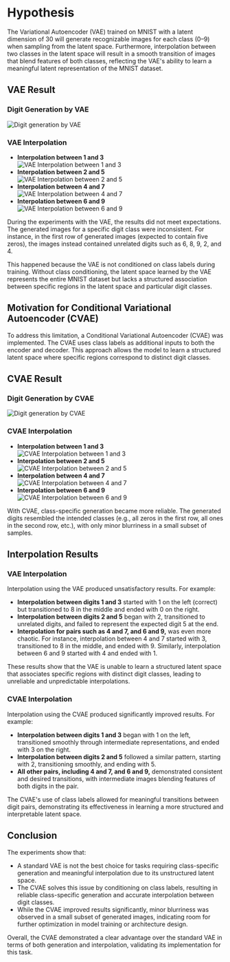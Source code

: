 # Hypothesis
The Variational Autoencoder (VAE) trained on MNIST with a latent dimension of 30 will generate recognizable images for each class (0–9) when sampling from the latent space. Furthermore, interpolation between two classes in the latent space will result in a smooth transition of images that blend features of both classes, reflecting the VAE's ability to learn a meaningful latent representation of the MNIST dataset.

## VAE Result

### Digit Generation by VAE
![Digit generation by VAE](Q4_vae_generation.png)

### VAE Interpolation
- **Interpolation between 1 and 3**  
  ![VAE Interpolation between 1 and 3](Q4_vae_interpolation_1_3.png)
- **Interpolation between 2 and 5**  
  ![VAE Interpolation between 2 and 5](Q4_vae_interpolation_2_5.png)
- **Interpolation between 4 and 7**  
  ![VAE Interpolation between 4 and 7](Q4_vae_interpolation_4_7.png)
- **Interpolation between 6 and 9**  
  ![VAE Interpolation between 6 and 9](Q4_vae_interpolation_6_9.png)

During the experiments with the VAE, the results did not meet expectations. The generated images for a specific digit class were inconsistent. For instance, in the first row of generated images (expected to contain five zeros), the images instead contained unrelated digits such as 6, 8, 9, 2, and 4.

This happened because the VAE is not conditioned on class labels during training. Without class conditioning, the latent space learned by the VAE represents the entire MNIST dataset but lacks a structured association between specific regions in the latent space and particular digit classes.

## Motivation for Conditional Variational Autoencoder (CVAE)
To address this limitation, a Conditional Variational Autoencoder (CVAE) was implemented. The CVAE uses class labels as additional inputs to both the encoder and decoder. This approach allows the model to learn a structured latent space where specific regions correspond to distinct digit classes.

## CVAE Result

### Digit Generation by CVAE
![Digit generation by CVAE](Q4_cvae_generation.png)

### CVAE Interpolation
- **Interpolation between 1 and 3**  
  ![CVAE Interpolation between 1 and 3](Q4_cvae_interpolation_1_3.png)
- **Interpolation between 2 and 5**  
  ![CVAE Interpolation between 2 and 5](Q4_cvae_interpolation_2_5.png)
- **Interpolation between 4 and 7**  
  ![CVAE Interpolation between 4 and 7](Q4_cvae_interpolation_4_7.png)
- **Interpolation between 6 and 9**  
  ![CVAE Interpolation between 6 and 9](Q4_cvae_interpolation_6_9.png)

With CVAE, class-specific generation became more reliable. The generated digits resembled the intended classes (e.g., all zeros in the first row, all ones in the second row, etc.), with only minor blurriness in a small subset of samples.

## Interpolation Results

### VAE Interpolation
Interpolation using the VAE produced unsatisfactory results. For example:
- **Interpolation between digits 1 and 3** started with 1 on the left (correct) but transitioned to 8 in the middle and ended with 0 on the right.
- **Interpolation between digits 2 and 5** began with 2, transitioned to unrelated digits, and failed to represent the expected digit 5 at the end.
- **Interpolation for pairs such as 4 and 7, and 6 and 9,** was even more chaotic. For instance, interpolation between 4 and 7 started with 3, transitioned to 8 in the middle, and ended with 9. Similarly, interpolation between 6 and 9 started with 4 and ended with 1.

These results show that the VAE is unable to learn a structured latent space that associates specific regions with distinct digit classes, leading to unreliable and unpredictable interpolations.

### CVAE Interpolation
Interpolation using the CVAE produced significantly improved results. For example:
- **Interpolation between digits 1 and 3** began with 1 on the left, transitioned smoothly through intermediate representations, and ended with 3 on the right.
- **Interpolation between digits 2 and 5** followed a similar pattern, starting with 2, transitioning smoothly, and ending with 5.
- **All other pairs, including 4 and 7, and 6 and 9,** demonstrated consistent and desired transitions, with intermediate images blending features of both digits in the pair.

The CVAE's use of class labels allowed for meaningful transitions between digit pairs, demonstrating its effectiveness in learning a more structured and interpretable latent space.

## Conclusion
The experiments show that:
- A standard VAE is not the best choice for tasks requiring class-specific generation and meaningful interpolation due to its unstructured latent space.
- The CVAE solves this issue by conditioning on class labels, resulting in reliable class-specific generation and accurate interpolation between digit classes.
- While the CVAE improved results significantly, minor blurriness was observed in a small subset of generated images, indicating room for further optimization in model training or architecture design.

Overall, the CVAE demonstrated a clear advantage over the standard VAE in terms of both generation and interpolation, validating its implementation for this task.

